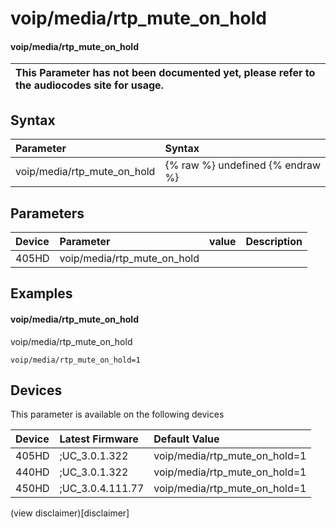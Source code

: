 ﻿---
description: voip/media/rtp_mute_on_hold
search:
    keywords: ['voip','media','rtp_mute_on_hold']
---

# voip/media/rtp_mute_on_hold

#### voip/media/rtp_mute_on_hold


| This Parameter has not been documented yet, please refer to the audiocodes site for usage.  |
| :--- |

## Syntax
| Parameter | Syntax |
| :--- | :--- |
|voip/media/rtp_mute_on_hold | {% raw %} undefined {% endraw %} |

## Parameters
|Device|Parameter|value|Description|
|:---|:---|:---|:---|
| 405HD | voip/media/rtp_mute_on_hold |  |  |

## Examples
#### voip/media/rtp_mute_on_hold

voip/media/rtp_mute_on_hold

```
voip/media/rtp_mute_on_hold=1
```

## Devices
This parameter is available on the following devices

| Device | Latest Firmware | Default Value |
|:---|:---|:---|
| 405HD | ;UC_3.0.1.322 | voip/media/rtp_mute_on_hold=1 
| 440HD | ;UC_3.0.1.322 | voip/media/rtp_mute_on_hold=1 
| 450HD | ;UC_3.0.4.111.77 | voip/media/rtp_mute_on_hold=1 

(view disclaimer)[disclaimer]
